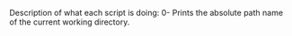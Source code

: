Description of what each script is doing:
0- Prints the absolute path name of the current working directory.
